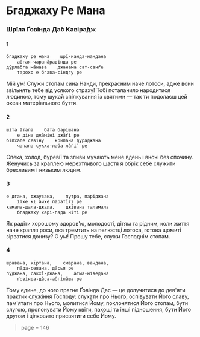 # Бгаджаху Ре Мана

### Шрīла Ґовінда Да̄с Кавіра̄дж

#### 1

    бгаджаху ре мана    шрī-нанда-нандана
        абгая-чарана̄равінда ре
    дӯрлабга ма̄нава    джанама сат-санґе
        тарохо е бгава-сіндгу ре

Мій ум! Служи стопам сина Нанди, прекрасним наче лотоси, адже вони звільнять тебе від усякого страху! Тобі поталанило народитися людиною, тому шукай спілкування із святими — так ти подолаєш цей океан матеріального буття.

#### 2

    шіта а̄тапа    ба̄та барішана
        е діна джа̄мінī джа̄ґі ре
    біпхале севіну    крипана дураджана
        чапала сукха-лаба ла̄ґі’ ре

Спека, холод, буревії та зливи мучають мене вдень і вночі без спочину. Женучись за краплею мерехтливого щастя я обрік себе служити брехливим і низьким людям.

#### 3

    е дгана, джаувана,    путра, паріджана
        ітхе кі а̄чхе паратīті ре
    камала-дала-джала,    джīвана таламала
        бгаджаху харі-пада ніті ре

Як радіти хорошому здоров'ю, молодості, дітям та рідним, коли життя наче крапля роси, яка тремтить на пелюстці лотоса, готова щомиті зірватися донизу? О ум! Прошу тебе, служи Господнім стопам.

#### 4

    шравана, кīртана,    смарана, вандана,
        па̄да-севана, да̄сья ре
    пӯджана, сакхī-джана,    а̄тма-ніведана
        ґовінда-да̄са-абгіла̄ша ре

Тому єдине, до чого прагне Ґовінда Дас — це долучитися до дев'яти практик служіння Господу: слухати про Нього, оспівувати Його славу, пам'ятати про Нього, молитися Йому, поклонятися Його стопам, бути слугою, пропонувати Йому квіти, пахощі та інші підношення, бути Його другом і цілковито присвятити себе Йому.


> page = 146